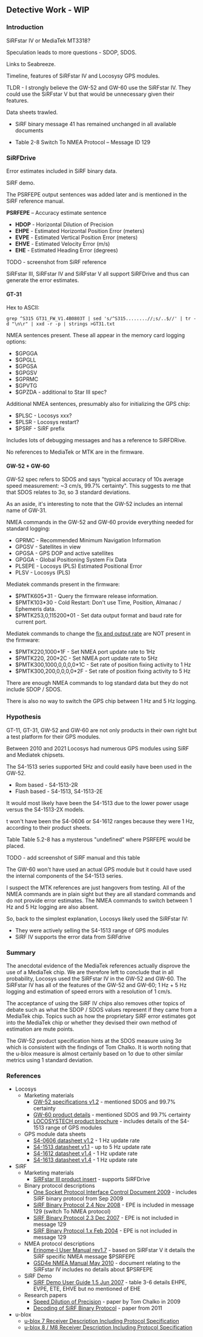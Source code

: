 ## Detective Work - WIP

### Introduction

SiRFstar IV or MediaTek MT3318?

Speculation leads to more questions - SDOP, SDOS.

Links to Seabreeze.



Timeline, features of SiRFstar IV and Locosysy GPS modules.

TLDR - I strongly believe the GW-52 and GW-60 use the SiRFstar IV. They could use the SiRFstar V but that would be unnecessary given their features.



Data sheets trawled.

- SiRF binary message 41 has remained unchanged in all available documents

- Table 2-8 Switch To NMEA Protocol – Message ID 129



### SiRFDrive

Error estimates included in SiRF binary data.

SiRF demo.

The PSRFEPE output sentences was added later and is mentioned in the SiRF reference manual.

**PSRFEPE** – Accuracy estimate sentence

- **HDOP** - Horizontal Dilution of Precision
- **EHPE** - Estimated Horizontal Position Error (meters)
- **EVPE** - Estimated Vertical Position Error (meters)
- **EHVE** - Estimated Velocity Error (m/s)
- **EHE** - Estimated Heading Error (degrees)

TODO - screenshot from SiRF reference

SiRFstar III, SiRFstar IV and SiRFstar V all support SiRFDrive and thus can generate the error estimates.



#### GT-31

Hex to ASCII:

```
grep ^S315 GT31_FW_V1.4B0803T | sed 's/^S315........//;s/..$//' | tr -d "\n\r" | xxd -r -p | strings >GT31.txt
```

NMEA sentences present. These all appear in the memory card logging options:

- $GPGGA 
- $GPGLL
- $GPGSA 
- $GPGSV
- $GPRMC
- $GPVTG
- $GPZDA - additional to Star III spec?

Additional NMEA sentences, presumably also for initializing the GPS chip:

- $PLSC - Locosys xxx?
- $PLSR - Locosys restart?
- $PSRF - SiRF prefix

Includes lots of debugging messages and has a reference to SiRFDRive.

No references to MediaTek or MTK are in the firmware.



#### GW-52 + GW-60

GW-52 spec refers to SDOS and says "typical accuracy of 10s average speed measurement: ~3 cm/s,
99.7% certainty". This suggests to me that that SDOS relates to 3σ, so 3 standard deviations.

As an aside, it's interesting to note that the GW-52 includes an internal name of GW-31.

NMEA commands in the GW-52 and GW-60 provide everything needed for standard logging:

- GPRMC - Recommended Minimum Navigation Information
- GPGSV - Satellites in view
- GPGSA - GPS DOP and active satellites
- GPGGA - Global Positioning System Fix Data
- PLSEPE - Locosys (PLS) Estimated Positional Error
- PLSV - Locosys (PLS)

Mediatek commands present in the firmware:

- $PMTK605*31 - Query the firmware release information. 
- $PMTK103*30 - Cold Restart: Don't use Time, Position, Almanac / Ephemeris data. 
- $PMTK253,0,115200*01 - Set data output format and baud rate for current port.

Mediatek commands to change the [fix and output rate](https://github.com/adafruit/Adafruit_GPS/issues/22) are NOT present in the firmware:

- $PMTK220,1000*1F - Set NMEA port update rate to 1Hz
- $PMTK220, 200*2C - Set NMEA port update rate to 5Hz
- $PMTK300,1000,0,0,0,0*1C - Set rate of position fixing activity to 1 Hz
- $PMTK300,200,0,0,0,0*2F - Set rate of position fixing activity to 5 Hz



There are enough NMEA commands to log standard data but they do not include SDOP / SDOS.

There is also no way to switch the GPS chip between 1 Hz and 5 Hz logging.



### Hypothesis

GT-11, GT-31, GW-52 and GW-60 are not only products in their own right but a test platform for their GPS modules.

Between 2010 and 2021 Locosys had numerous GPS modules using SiRF and Mediatek chipsets.

The S4-1513 series supported 5Hz and could easily have been used in the GW-52.

- Rom based - S4-1513-2R
- Flash based - S4-1513, S4-1513-2E

It would most likely have been the S4-1513 due to the lower power usage versus the S4-1513-2X models.

t won't have been the S4-0606 or S4-1612 ranges because they were 1 Hz, according to their product sheets.

Table Table 5.2-8 has a mysterous "undefined" where PSRFEPE would be placed.

TODO - add screenshot of SiRF manual and this table



The GW-60 won't have used an actual GPS module but it could have used the internal components of the S4-1513 series.



I suspect the MTK references are just hangovers from testing. All of the NMEA commands are in plain sight but they are all standard commands and do not provide error estimates. The NMEA commands to switch between 1 Hz and 5 Hz logging are also absent.



So, back to the simplest explanation, Locosys likely used the SiRFstar IV:

- They were actively selling the S4-1513 range of GPS modules
- SiRF IV supports the error data from SiRFdrive



### Summary

The anecdotal evidence of the MediaTek references actually disprove the use of a MediaTek chip. We are therefore left to conclude that in all probability, Locosys used the SiRFstar IV in the GW-52 and GW-60. The SiRFstar IV has all of the features of the GW-52 and GW-60; 1 Hz + 5 Hz logging and estimation of speed errors with a resolution of 1 cm/s. 

The acceptance of using the SiRF IV chips also removes other topics of debate such as what the SDOP / SDOS values represent if they came from a MediaTek chip. Topics such as how the proprietary SiRF error estimates got into the MediaTek chip or whether they devised their own method of estimation are mute points.

The GW-52 product specification hints at the SDOS measure using 3σ which is consistent with the findings of Tom Chalko. It is worth noting that the u-blox measure is almost certainly based on 1σ due to other similar metrics using 1 standard deviation.



### References

- Locosys
  - Marketing materials
    - [GW-52 specifications v1.2](pdf/locosys/GW-52_spec_v1.2.pdf) - mentioned SDOS and 99.7% certainty
    - [GW-60 product details](pdf/locosys/GW60_EDM.pdf) - mentioned SDOS and 99.7% certainty
    - [LOCOSYSTECH product brochure](pdf/locosys/LOCOSYSTECH_DM.pdf) - includes details of the S4-1513 range of GPS modules
  - GPS module data sheets
    - [S4-0606 datasheet v1.2](pdf/locosys/s4-0606_datasheet_v1.2.pdf) - 1 Hz update rate
    - [S4-1513 datasheet v1.1](pdf/locosys/s4-1513_datasheet_v1.1.pdf) - up to 5 Hz update rate
    - [S4-1612 datasheet v1.4](pdf/locosys/s4-1612_datasheet_v1.4.pdf) - 1 Hz update rate
    - [S4-1613 datasheet v1.4](pdf/locosys/s4-1613_datasheet_v1.4.pdf) - 1 Hz update rate
- SiRF
  - Marketing materials
    - [SiRFstar III product insert](pdf/sirf/GSC3LP_Product_Insert.pdf) - supports SiRFDrive
  - Binary protocol descriptions
    - [One Socket Protocol Interface Control Document 2009](pdf/sirf/One_Socket_Protocol_Interface_Control_Document_2009.pdf) - includes SiRF binary protocol from Sep 2009
    - [SiRF Binary Protocol 2.4 Nov 2008](pdf/sirf/SiRF_Binary_Protocol_2.4_2008_11.pdf) - EPE is included in message 129 (switch To NMEA protocol)
    - [SiRF Binary Protocol 2.3 Dec 2007](pdf/sirf/SiRF_Binary_Protocol_2.3_2007_12.pdf) - EPE is not included in message 129
    - [SiRF Binary Protocol 1.x Feb 2004](pdf/sirf/SiRF_Binary_Protocol_1.x_2004_02.pdf) - EPE is not included in message 129
  - NMEA protocol descriptions
    - [Erinome-I User Manual rev1.7](pdf/sirf/Erinome-I_User_Manual_rev1.7.pdf) - based on SiRFstar V it details the SiRF specific NMEA message $PSRFEPE
    - [GSD4e NMEA Manual May 2010](pdf/sirf/GSD4e_NMEA_Manual.pdf) - document relating to the SiRFstar IV includes no details about $PSRFEPE
  - SiRF Demo
    - [SiRF Demo User Guide 1.5 Jun 2007](pdf/sirf/SiRF_Demo_User_Guide_1.5_2007_06.pdf) - table 3-6 details EHPE, EVPE, ETE, EHVE but no mentioned of EHE
  - Research papers
    - [Speed Dilution of Precision](pdf/sirf/Speed_Dilution_of_Precision.pdf) - paper by Tom Chalko in 2009
    - [Decoding of SiRF Binary Protocol](pdf/sirf/Decoding_of_SiRF_Binary_Protocol.pdf) - paper from 2011
- u-blox
  - [u-blox 7 Receiver Description Including Protocol Specification](pdf/ublox/u-blox7-V14_ReceiverDescriptionProtocolSpec_Public.pdf)
  - [u-blox 8 / M8 Receiver Description Including Protocol Specification](pdf/ublox/u-blox8-M8_ReceiverDescrProtSpec_UBX-13003221.pdf)
